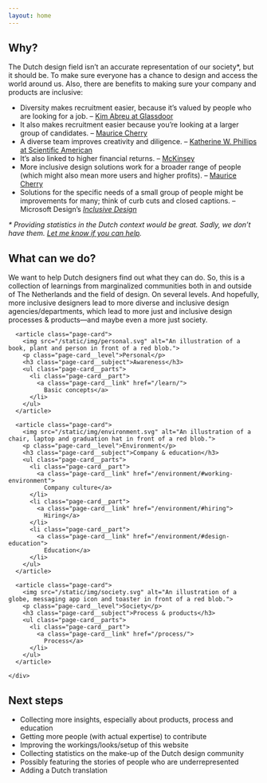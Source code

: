 ```yaml
---
layout: home
---
```


<section class="home__why">

## Why?

The Dutch design field isn’t an accurate representation of our society*, but it should be. To make sure everyone has a chance to design and access the world around us.
Also, there are benefits to making sure your company and products are inclusive:
- Diversity makes recruitment easier, because it’s valued by people who are looking for a job. – [Kim Abreu at Glassdoor](https://www.entrepreneur.com/article/240550)
- It also makes recruitment easier because you’re looking at a larger group of candidates. – [Maurice Cherry](https://youtu.be/eBuFCkmyYuA?t=1241)
- A diverse team improves creativity and diligence. – [Katherine W. Phillips at Scientific American](https://www.scientificamerican.com/article/how-diversity-makes-us-smarter/)
- It’s also linked to higher financial returns. – [McKinsey](https://www.mckinsey.com/business-functions/organization/our-insights/why-diversity-matters)
- More inclusive design solutions work for a broader range of people (which might also mean more users and higher profits). – [Maurice Cherry](https://youtu.be/eBuFCkmyYuA?t=1207)
- Solutions for the specific needs of a small group of people might be improvements for many; think of curb cuts and closed captions. – Microsoft Design’s [_Inclusive Design_](https://www.microsoft.com/design/inclusive/)

_* Providing statistics in the Dutch context would be great. Sadly, we don’t have them. [Let me know if you can help](/about/#contributing)._

</section>



<section class="content-overview">

## What can we do?

We want to help Dutch designers find out what they can do. So, this is a collection of learnings from marginalized communities both in and outside of The Netherlands and the field of design. On several levels. And hopefully, more inclusive designers lead to more diverse and inclusive design agencies/departments, which lead to more just and inclusive design processes & products—and maybe even a more just society.

  <div class="content-overview__scroll" markdown="0">
    <div class="content-overview__container">

      <article class="page-card">
        <img src="/static/img/personal.svg" alt="An illustration of a book, plant and person in front of a red blob.">
        <p class="page-card__level">Personal</p>
        <h3 class="page-card__subject">Awareness</h3>
        <ul class="page-card__parts">
          <li class="page-card__part">
            <a class="page-card__link" href="/learn/">
              Basic concepts</a>
          </li>
        </ul>
      </article>

      <article class="page-card">
        <img src="/static/img/environment.svg" alt="An illustration of a chair, laptop and graduation hat in front of a red blob.">
        <p class="page-card__level">Environment</p>
        <h3 class="page-card__subject">Company & education</h3>
        <ul class="page-card__parts">
          <li class="page-card__part">
            <a class="page-card__link" href="/environment/#working-environment">
              Company culture</a>
          </li>
          <li class="page-card__part">
            <a class="page-card__link" href="/environment/#hiring">
              Hiring</a>
          </li>
          <li class="page-card__part">
            <a class="page-card__link" href="/environment/#design-education">
              Education</a>
          </li>
        </ul>
      </article>

      <article class="page-card">
        <img src="/static/img/society.svg" alt="An illustration of a globe, messaging app icon and toaster in front of a red blob.">
        <p class="page-card__level">Society</p>
        <h3 class="page-card__subject">Process & products</h3>
        <ul class="page-card__parts">
          <li class="page-card__part">
            <a class="page-card__link" href="/process/">
              Process</a>
          </li>
        </ul>
      </article>

    </div>
  </div>

</section>



## Next steps

- Collecting more insights, especially about products, process and education
- Getting more people (with actual expertise) to contribute
- Improving the workings/looks/setup of this website
- Collecting statistics on the make-up of the Dutch design community
- Possibly featuring the stories of people who are underrepresented
- Adding a Dutch translation
